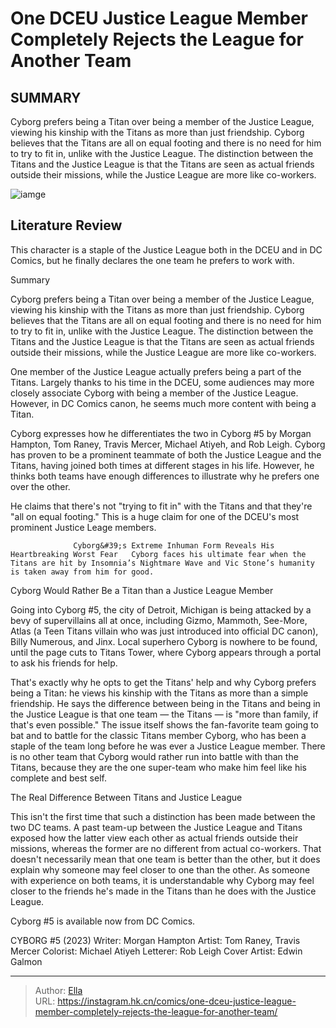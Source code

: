# One DCEU Justice League Member Completely Rejects the League for Another Team


## SUMMARY 



  Cyborg prefers being a Titan over being a member of the Justice League, viewing his kinship with the Titans as more than just friendship.   Cyborg believes that the Titans are all on equal footing and there is no need for him to try to fit in, unlike with the Justice League.   The distinction between the Titans and the Justice League is that the Titans are seen as actual friends outside their missions, while the Justice League are more like co-workers.  

![iamge](https://static1.srcdn.com/wordpress/wp-content/uploads/2023/10/team-members-in-dceu-s-justice-league.png)

## Literature Review

This character is a staple of the Justice League both in the DCEU and in DC Comics, but he finally declares the one team he prefers to work with.





Summary

  Cyborg prefers being a Titan over being a member of the Justice League, viewing his kinship with the Titans as more than just friendship.   Cyborg believes that the Titans are all on equal footing and there is no need for him to try to fit in, unlike with the Justice League.   The distinction between the Titans and the Justice League is that the Titans are seen as actual friends outside their missions, while the Justice League are more like co-workers.  







One member of the Justice League actually prefers being a part of the Titans. Largely thanks to his time in the DCEU, some audiences may more closely associate Cyborg with being a member of the Justice League. However, in DC Comics canon, he seems much more content with being a Titan.

Cyborg expresses how he differentiates the two in Cyborg #5 by Morgan Hampton, Tom Raney, Travis Mercer, Michael Atiyeh, and Rob Leigh. Cyborg has proven to be a prominent teammate of both the Justice League and the Titans, having joined both times at different stages in his life. However, he thinks both teams have enough differences to illustrate why he prefers one over the other.

          

He claims that there&#39;s not &#34;trying to fit in&#34; with the Titans and that they&#39;re &#34;all on equal footing.&#34; This is a huge claim for one of the DCEU&#39;s most prominent Justice Leage members.




                  Cyborg&#39;s Extreme Inhuman Form Reveals His Heartbreaking Worst Fear   Cyborg faces his ultimate fear when the Titans are hit by Insomnia’s Nightmare Wave and Vic Stone’s humanity is taken away from him for good.   


 Cyborg Would Rather Be a Titan than a Justice League Member 
          

Going into Cyborg #5, the city of Detroit, Michigan is being attacked by a bevy of supervillains all at once, including Gizmo, Mammoth, See-More, Atlas (a Teen Titans villain who was just introduced into official DC canon), Billy Numerous, and Jinx. Local superhero Cyborg is nowhere to be found, until the page cuts to Titans Tower, where Cyborg appears through a portal to ask his friends for help.

That&#39;s exactly why he opts to get the Titans&#39; help and why Cyborg prefers being a Titan: he views his kinship with the Titans as more than a simple friendship. He says the difference between being in the Titans and being in the Justice League is that one team — the Titans — is &#34;more than family, if that&#39;s even possible.&#34; The issue itself shows the fan-favorite team going to bat and to battle for the classic Titans member Cyborg, who has been a staple of the team long before he was ever a Justice League member. There is no other team that Cyborg would rather run into battle with than the Titans, because they are the one super-team who make him feel like his complete and best self.






 The Real Difference Between Titans and Justice League 
          

This isn&#39;t the first time that such a distinction has been made between the two DC teams. A past team-up between the Justice League and Titans exposed how the latter view each other as actual friends outside their missions, whereas the former are no different from actual co-workers. That doesn&#39;t necessarily mean that one team is better than the other, but it does explain why someone may feel closer to one than the other. As someone with experience on both teams, it is understandable why Cyborg may feel closer to the friends he&#39;s made in the Titans than he does with the Justice League.



Cyborg #5 is available now from DC Comics.







 CYBORG #5 (2023)                  Writer: Morgan Hampton   Artist: Tom Raney, Travis Mercer   Colorist: Michael Atiyeh   Letterer: Rob Leigh   Cover Artist: Edwin Galmon      




---

> Author: [Ella](https://instagram.hk.cn/)  
> URL: https://instagram.hk.cn/comics/one-dceu-justice-league-member-completely-rejects-the-league-for-another-team/  

